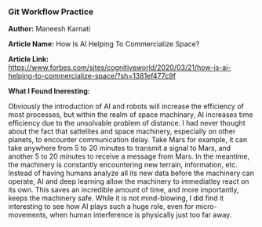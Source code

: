 ### Git Workflow Practice

**Author:** Maneesh Karnati

**Article Name:** How Is AI Helping To Commercialize Space?

**Article Link:** https://www.forbes.com/sites/cognitiveworld/2020/03/21/how-is-ai-helping-to-commercialize-space/?sh=1381ef477c9f

**What I Found Ineresting:**
<p>Obviously the introduction of AI and robots will increase the efficiency of most processes, but within the realm of space machinary, AI increases time efficiency due to the unsolvable problem of distance. I had never thought about the fact that sattelites and space machinery, especially on other planets, to encounter communication delay. Take Mars for example, it can take anywhere from 5 to 20 minutes to transmit a signal to Mars, and another 5 to 20 minutes to receive a message from Mars. In the meantime, the machinery is constantly encountering new terrain, information, etc. Instead of having humans analyze all its new data before the machinery can operate, AI and deep learning allow the machinery to immediatley react on its own. This saves an incredible amount of time, and more importantly, keeps the machinery safe. While it is not mind-blowing, I did find it interesting to see how AI plays such a huge role, even for micro-movements, when human interference is physically just too far away.</p>  
